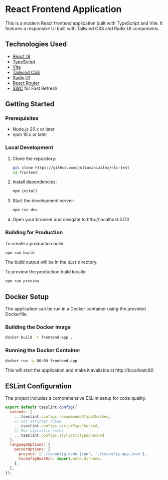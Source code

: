 # React Frontend Application

This is a modern React frontend application built with TypeScript and Vite. It features a responsive UI built with Tailwind CSS and Radix UI components.

## Technologies Used

- [React 18](https://reactjs.org/)
- [TypeScript](https://www.typescriptlang.org/)
- [Vite](https://vitejs.dev/)
- [Tailwind CSS](https://tailwindcss.com/)
- [Radix UI](https://www.radix-ui.com/)
- [React Router](https://reactrouter.com/)
- [SWC](https://swc.rs/) for Fast Refresh

## Getting Started

### Prerequisites

- Node.js 20.x or later
- npm 10.x or later

### Local Development

1. Clone the repository:

   ```bash
   git clone https://github.com/juliocanizalez/nlc-test
   cd frontend
   ```

2. Install dependencies:

   ```bash
   npm install
   ```

3. Start the development server:

   ```bash
   npm run dev
   ```

4. Open your browser and navigate to http://localhost:5173

### Building for Production

To create a production build:

```bash
npm run build
```

The build output will be in the `dist` directory.

To preview the production build locally:

```bash
npm run preview
```

## Docker Setup

The application can be run in a Docker container using the provided Dockerfile.

### Building the Docker Image

```bash
docker build -t frontend-app .
```

### Running the Docker Container

```bash
docker run -p 80:80 frontend-app
```

This will start the application and make it available at http://localhost:80

## ESLint Configuration

The project includes a comprehensive ESLint setup for code quality.

```js
export default tseslint.config({
  extends: [
    ...tseslint.configs.recommendedTypeChecked,
    // For stricter rules
    ...tseslint.configs.strictTypeChecked,
    // For stylistic rules
    ...tseslint.configs.stylisticTypeChecked,
  ],
  languageOptions: {
    parserOptions: {
      project: ['./tsconfig.node.json', './tsconfig.app.json'],
      tsconfigRootDir: import.meta.dirname,
    },
  },
});
```
